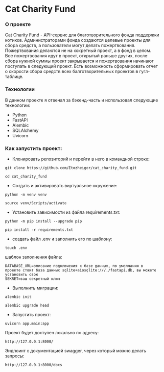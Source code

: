 # Cat Charity Fund
### О проекте
Cat Charity Fund - API-сервис для благотворительного фонда поддержки котиков. Администраторами фонда создаются 
целевые проекты для сбора средств, а пользователи могут делать пожертвования. Пожертвования делаются не на кокретный проект, а в фонд в целом. Все пожертвования идут в проект, открытый раньше других, после сбора нужной суммы проект закрывается и пожертвования начинают поступать в следующий проект. Есть возможность сформировать отчет о скорости сбора средств всех балготворительных проектов в гугл-таблице.


### Технологии
В данном проекте я отвечал за бэкенд-часть и использовал следующие технологии:
- Python
- FastAPI
- Alembic
- SQLAlchemy
- Uvicorn



### Как запустить проект:

- Клонировать репозиторий и перейти в него в командной строке:

```
git clone https://github.com/Etozheigor/cat_charity_fund.git
```

```
cd cat_charity_fund
```

- Cоздать и активировать виртуальное окружение:

```
python -m venv venv
```

```
source venv/Scripts/activate
```

- Установить зависимости из файла requirements.txt:

```
python -m pip install --upgrade pip
```

```
pip install -r requirements.txt
```

- создать файл .env и заполнить его по шаблону:

```
touch .env
```

шаблон заполнения файла:

```
DATABASE_URL=описание подключения к базе данных, по умолчанию в проекте стоит база данных sqlite+aiosqlite:///./fastapi.db, вы можете установить свою
SEKRET=ваш секретный ключ
```

- Выполнить миграции:

```
alembic init
```
```
alembic upgrade head
```

- Запустить проект:

```
uvicorn app.main:app
```

Проект будет доступен локально по адресу:

```
http://127.0.0.1:8000/
```

Эндпоинт с документацией swagger, через который можно делать запросы:
```
http://127.0.0.1:8000/docs
```





